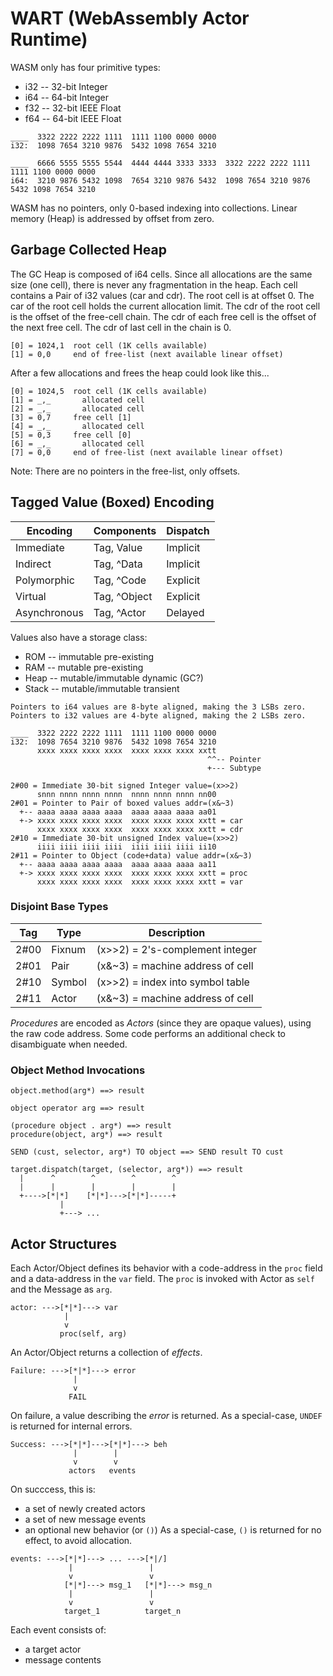 # WART (WebAssembly Actor Runtime)

WASM only has four primitive types:
  * i32 -- 32-bit Integer
  * i64 -- 64-bit Integer
  * f32 -- 32-bit IEEE Float
  * f64 -- 64-bit IEEE Float

```
____  3322 2222 2222 1111  1111 1100 0000 0000
i32:  1098 7654 3210 9876  5432 1098 7654 3210

____  6666 5555 5555 5544  4444 4444 3333 3333  3322 2222 2222 1111  1111 1100 0000 0000
i64:  3210 9876 5432 1098  7654 3210 9876 5432  1098 7654 3210 9876  5432 1098 7654 3210
```

WASM has no pointers, only 0-based indexing into collections.
Linear memory (Heap) is addressed by offset from zero.

## Garbage Collected Heap

The GC Heap is composed of i64 cells.
Since all allocations are the same size (one cell),
there is never any fragmentation in the heap.
Each cell contains a Pair of i32 values (car and cdr).
The root cell is at offset 0.
The car of the root cell holds the current allocation limit.
The cdr of the root cell is the offset of the free-cell chain.
The cdr of each free cell is the offset of the next free cell.
The cdr of last cell in the chain is 0.

```
[0] = 1024,1  root cell (1K cells available)
[1] = 0,0     end of free-list (next available linear offset)
```

After a few allocations and frees the heap could look like this...

```
[0] = 1024,5  root cell (1K cells available)
[1] = _,_       allocated cell
[2] = _,_       allocated cell
[3] = 0,7     free cell [1]
[4] = _,_       allocated cell
[5] = 0,3     free cell [0]
[6] = _,_       allocated cell
[7] = 0,0     end of free-list (next available linear offset)
```

Note: There are no pointers in the free-list, only offsets.

## Tagged Value (Boxed) Encoding

Encoding     | Components    | Dispatch
-------------|---------------|----------
Immediate    | Tag, Value    | Implicit
Indirect     | Tag, ^Data    | Implicit
Polymorphic  | Tag, ^Code    | Explicit
Virtual      | Tag, ^Object  | Explicit
Asynchronous | Tag, ^Actor   | Delayed

Values also have a storage class:
  * ROM   -- immutable pre-existing
  * RAM   -- mutable pre-existing
  * Heap  -- mutable/immutable dynamic (GC?)
  * Stack -- mutable/immutable transient

```
Pointers to i64 values are 8-byte aligned, making the 3 LSBs zero.
Pointers to i32 values are 4-byte aligned, making the 2 LSBs zero.

____  3322 2222 2222 1111  1111 1100 0000 0000
i32:  1098 7654 3210 9876  5432 1098 7654 3210
      xxxx xxxx xxxx xxxx  xxxx xxxx xxxx xxtt
                                            ^^-- Pointer
                                            +--- Subtype

2#00 = Immediate 30-bit signed Integer value=(x>>2)
      snnn nnnn nnnn nnnn  nnnn nnnn nnnn nn00
2#01 = Pointer to Pair of boxed values addr=(x&~3)
  +-- aaaa aaaa aaaa aaaa  aaaa aaaa aaaa aa01
  +-> xxxx xxxx xxxx xxxx  xxxx xxxx xxxx xxtt = car
      xxxx xxxx xxxx xxxx  xxxx xxxx xxxx xxtt = cdr
2#10 = Immediate 30-bit unsigned Index value=(x>>2)
      iiii iiii iiii iiii  iiii iiii iiii ii10
2#11 = Pointer to Object (code+data) value addr=(x&~3)
  +-- aaaa aaaa aaaa aaaa  aaaa aaaa aaaa aa11
  +-> xxxx xxxx xxxx xxxx  xxxx xxxx xxxx xxtt = proc
      xxxx xxxx xxxx xxxx  xxxx xxxx xxxx xxtt = var
```

### Disjoint Base Types

Tag  | Type   | Description
-----|--------|------------
2#00 | Fixnum | (x>>2) = 2's-complement integer
2#01 | Pair   | (x&~3) = machine address of cell
2#10 | Symbol | (x>>2) = index into symbol table
2#11 | Actor  | (x&~3) = machine address of cell

_Procedures_ are encoded as _Actors_
(since they are opaque values),
using the raw code address.
Some code performs an additional check
to disambiguate when needed.

### Object Method Invocations

```
object.method(arg*) ==> result
```

```
object operator arg ==> result
```

```
(procedure object . arg*) ==> result
procedure(object, arg*) ==> result
```

```
SEND (cust, selector, arg*) TO object ==> SEND result TO cust
```

```
target.dispatch(target, (selector, arg*)) ==> result
  |      ^        ^        ^        ^
  |      |        |        |        |
  +---->[*|*]    [*|*]--->[*|*]-----+
           |
           +---> ...
```

## Actor Structures

Each Actor/Object defines its behavior
with a code-address in the `proc` field
and a data-address in the `var` field.
The `proc` is invoked with Actor as `self` and the Message as `arg`.

```
actor: --->[*|*]---> var
            |
            v
           proc(self, arg)
```

An Actor/Object returns a collection of _effects_.

```
Failure: --->[*|*]---> error
              |
              v
             FAIL
```

On failure, a value describing the _error_ is returned.
As a special-case, `UNDEF` is returned for internal errors.

```
Success: --->[*|*]--->[*|*]---> beh
              |        |
              v        v
             actors   events
```

On succcess, this is:
  * a set of newly created actors
  * a set of new message events
  * an optional new behavior (or `()`)
As a special-case, `()` is returned for no effect, to avoid allocation.

```
events: --->[*|*]---> ... --->[*|/]
             |                 |
             v                 v
            [*|*]---> msg_1   [*|*]---> msg_n
             |                 |
             v                 v
            target_1          target_n
```

Each event consists of:
  * a target actor
  * message contents

